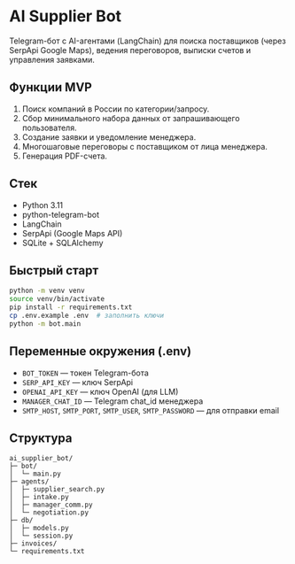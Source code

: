 # AI Supplier Bot

Telegram-бот с AI-агентами (LangChain) для поиска поставщиков (через SerpApi Google Maps), ведения переговоров, выписки счетов и управления заявками.

## Функции MVP
1. Поиск компаний в России по категории/запросу.
2. Сбор минимального набора данных от запрашивающего пользователя.
3. Создание заявки и уведомление менеджера.
4. Многошаговые переговоры с поставщиком от лица менеджера.
5. Генерация PDF-счета.

## Стек
- Python 3.11
- python-telegram-bot
- LangChain
- SerpApi (Google Maps API)
- SQLite + SQLAlchemy

## Быстрый старт
```bash
python -m venv venv
source venv/bin/activate
pip install -r requirements.txt
cp .env.example .env  # заполнить ключи
python -m bot.main
```

## Переменные окружения (.env)
- `BOT_TOKEN` — токен Telegram-бота
- `SERP_API_KEY` — ключ SerpApi
- `OPENAI_API_KEY` — ключ OpenAI (для LLM)
- `MANAGER_CHAT_ID` — Telegram chat_id менеджера
- `SMTP_HOST`, `SMTP_PORT`, `SMTP_USER`, `SMTP_PASSWORD` — для отправки email

## Структура
```
ai_supplier_bot/
├─ bot/
│  └─ main.py
├─ agents/
│  ├─ supplier_search.py
│  ├─ intake.py
│  ├─ manager_comm.py
│  └─ negotiation.py
├─ db/
│  ├─ models.py
│  └─ session.py
├─ invoices/
└─ requirements.txt
```
